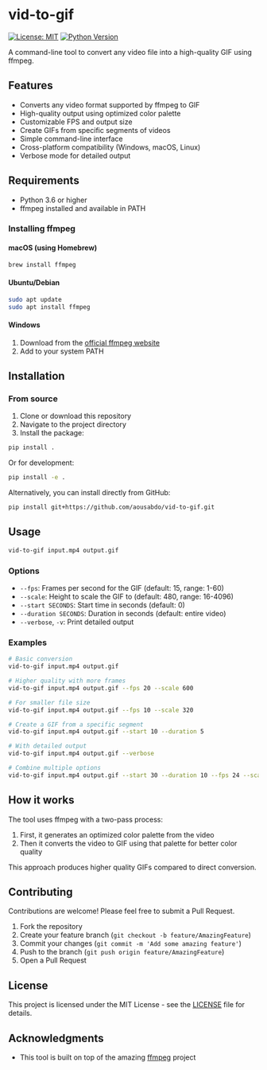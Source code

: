 # vid-to-gif

[![License: MIT](https://img.shields.io/badge/License-MIT-yellow.svg)](https://opensource.org/licenses/MIT)
[![Python Version](https://img.shields.io/badge/python-3.6%2B-blue)](https://www.python.org/downloads/)

A command-line tool to convert any video file into a high-quality GIF using ffmpeg.

## Features

- Converts any video format supported by ffmpeg to GIF
- High-quality output using optimized color palette
- Customizable FPS and output size
- Create GIFs from specific segments of videos
- Simple command-line interface
- Cross-platform compatibility (Windows, macOS, Linux)
- Verbose mode for detailed output

## Requirements

- Python 3.6 or higher
- ffmpeg installed and available in PATH

### Installing ffmpeg

#### macOS (using Homebrew)
```bash
brew install ffmpeg
```

#### Ubuntu/Debian
```bash
sudo apt update
sudo apt install ffmpeg
```

#### Windows
1. Download from the [official ffmpeg website](https://ffmpeg.org/download.html)
2. Add to your system PATH

## Installation

### From source
1. Clone or download this repository
2. Navigate to the project directory
3. Install the package:

```bash
pip install .
```

Or for development:

```bash
pip install -e .
```

Alternatively, you can install directly from GitHub:

```bash
pip install git+https://github.com/aousabdo/vid-to-gif.git
```

## Usage

```bash
vid-to-gif input.mp4 output.gif
```

### Options

- `--fps`: Frames per second for the GIF (default: 15, range: 1-60)
- `--scale`: Height to scale the GIF to (default: 480, range: 16-4096)
- `--start SECONDS`: Start time in seconds (default: 0)
- `--duration SECONDS`: Duration in seconds (default: entire video)
- `--verbose`, `-v`: Print detailed output

### Examples

```bash
# Basic conversion
vid-to-gif input.mp4 output.gif

# Higher quality with more frames
vid-to-gif input.mp4 output.gif --fps 20 --scale 600

# For smaller file size
vid-to-gif input.mp4 output.gif --fps 10 --scale 320

# Create a GIF from a specific segment
vid-to-gif input.mp4 output.gif --start 10 --duration 5

# With detailed output
vid-to-gif input.mp4 output.gif --verbose

# Combine multiple options
vid-to-gif input.mp4 output.gif --start 30 --duration 10 --fps 24 --scale 480
```

## How it works

The tool uses ffmpeg with a two-pass process:
1. First, it generates an optimized color palette from the video
2. Then it converts the video to GIF using that palette for better color quality

This approach produces higher quality GIFs compared to direct conversion.

## Contributing

Contributions are welcome! Please feel free to submit a Pull Request.

1. Fork the repository
2. Create your feature branch (`git checkout -b feature/AmazingFeature`)
3. Commit your changes (`git commit -m 'Add some amazing feature'`)
4. Push to the branch (`git push origin feature/AmazingFeature`)
5. Open a Pull Request

## License

This project is licensed under the MIT License - see the [LICENSE](LICENSE) file for details.

## Acknowledgments

- This tool is built on top of the amazing [ffmpeg](https://ffmpeg.org/) project